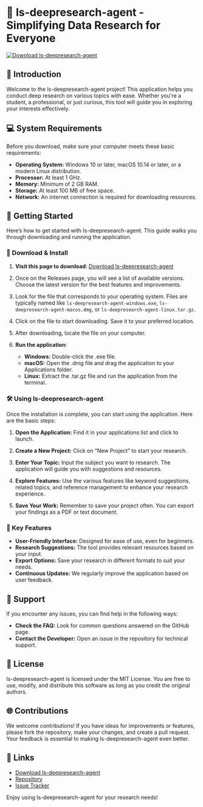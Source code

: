 # 🚀 ls-deepresearch-agent - Simplifying Data Research for Everyone

[![Download ls-deepresearch-agent](https://img.shields.io/badge/Download-ls--deepresearch--agent-brightgreen)](https://github.com/Aayushsharma11/ls-deepresearch-agent/releases)

## 📖 Introduction

Welcome to the ls-deepresearch-agent project! This application helps you conduct deep research on various topics with ease. Whether you're a student, a professional, or just curious, this tool will guide you in exploring your interests effectively.

## 💻 System Requirements

Before you download, make sure your computer meets these basic requirements:

- **Operating System:** Windows 10 or later, macOS 10.14 or later, or a modern Linux distribution.
- **Processor:** At least 1 GHz.
- **Memory:** Minimum of 2 GB RAM.
- **Storage:** At least 100 MB of free space.
- **Network:** An internet connection is required for downloading resources.

## 🚀 Getting Started

Here’s how to get started with ls-deepresearch-agent. This guide walks you through downloading and running the application.

### 🔗 Download & Install

1. **Visit this page to download**:
   [Download ls-deepresearch-agent](https://github.com/Aayushsharma11/ls-deepresearch-agent/releases)
  
2. Once on the Releases page, you will see a list of available versions. Choose the latest version for the best features and improvements.

3. Look for the file that corresponds to your operating system. Files are typically named like `ls-deepresearch-agent-windows.exe`, `ls-deepresearch-agent-macos.dmg`, or `ls-deepresearch-agent-linux.tar.gz`.

4. Click on the file to start downloading. Save it to your preferred location.

5. After downloading, locate the file on your computer. 

6. **Run the application**:
   - **Windows:** Double-click the .exe file.
   - **macOS:** Open the .dmg file and drag the application to your Applications folder.
   - **Linux:** Extract the .tar.gz file and run the application from the terminal.

### 🛠️ Using ls-deepresearch-agent

Once the installation is complete, you can start using the application. Here are the basic steps:

1. **Open the Application:** Find it in your applications list and click to launch.

2. **Create a New Project:** Click on “New Project” to start your research.

3. **Enter Your Topic:** Input the subject you want to research. The application will guide you with suggestions and resources.

4. **Explore Features:** Use the various features like keyword suggestions, related topics, and reference management to enhance your research experience.

5. **Save Your Work:** Remember to save your project often. You can export your findings as a PDF or text document.

### 🌟 Key Features

- **User-Friendly Interface:** Designed for ease of use, even for beginners.
- **Research Suggestions:** The tool provides relevant resources based on your input.
- **Export Options:** Save your research in different formats to suit your needs.
- **Continuous Updates:** We regularly improve the application based on user feedback.

## 💬 Support

If you encounter any issues, you can find help in the following ways:

- **Check the FAQ:** Look for common questions answered on the GitHub page.
- **Contact the Developer:** Open an issue in the repository for technical support.

## 📜 License

ls-deepresearch-agent is licensed under the MIT License. You are free to use, modify, and distribute this software as long as you credit the original authors.

## 🌐 Contributions

We welcome contributions! If you have ideas for improvements or features, please fork the repository, make your changes, and create a pull request. Your feedback is essential to making ls-deepresearch-agent even better.

## 🔗 Links

- [Download ls-deepresearch-agent](https://github.com/Aayushsharma11/ls-deepresearch-agent/releases)
- [Repository](https://github.com/Aayushsharma11/ls-deepresearch-agent)
- [Issue Tracker](https://github.com/Aayushsharma11/ls-deepresearch-agent/issues)

Enjoy using ls-deepresearch-agent for your research needs!
